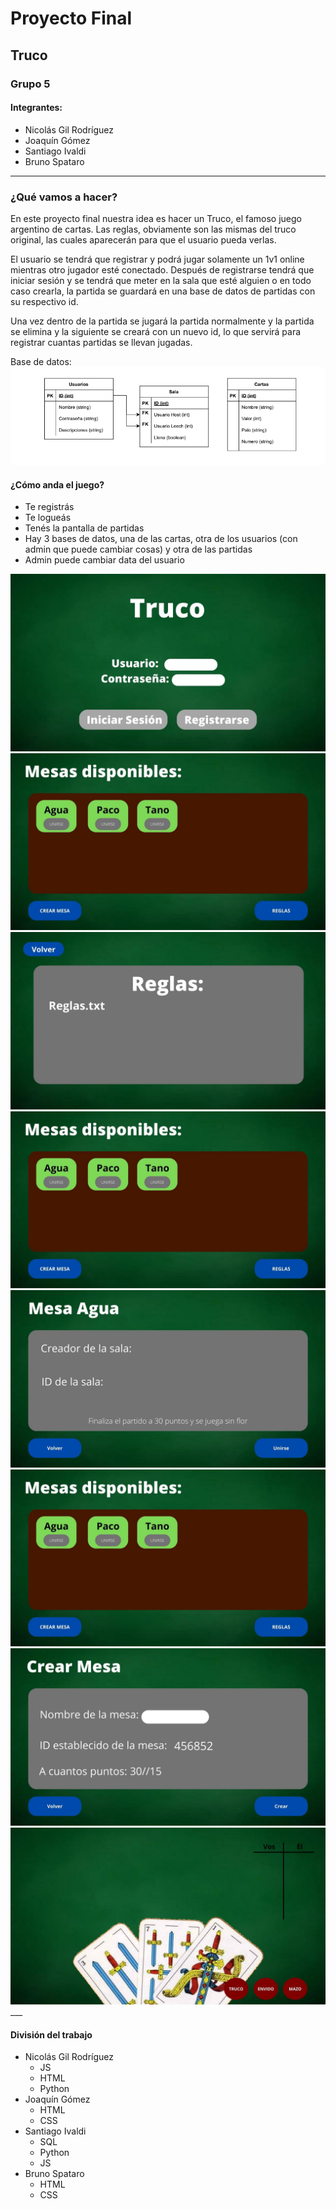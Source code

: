 # Proyecto Final
## Truco
### Grupo 5
#### Integrantes:
- Nicolás Gil Rodríguez
- Joaquín Gómez
- Santiago Ivaldi
- Bruno Spataro
___

### ¿Qué vamos a hacer?

En este proyecto final nuestra idea es hacer un Truco, el famoso juego argentino de cartas. Las reglas, obviamente son las mismas del truco original, las cuales aparecerán para que el usuario pueda verlas.

El usuario se tendrá que registrar y podrá jugar solamente un 1v1 online mientras otro jugador esté conectado. Después de registrarse tendrá que iniciar sesión y se tendrá que meter en la sala que esté alguien o en todo caso crearla, la partida se guardará en una base de datos de partidas con su respectivo id. 

Una vez dentro de la partida se jugará la partida normalmente y la partida se elimina y la siguiente se creará con un nuevo id, lo que servirá para registrar cuantas partidas se llevan jugadas.

Base de datos:
<img src="diagram.png" alt="Clases"/>

#### ¿Cómo anda el juego?
- Te registrás
- Te logueás
- Tenés la pantalla de partidas
- Hay 3 bases de datos, una de las cartas, otra de los usuarios (con admin que puede cambiar cosas) y otra de las partidas
- Admin puede cambiar data del usuario
<img src="inicio.jpg" alt="Clases"/>
<img src="mesas.jpg" alt="Clases"/>
<img src="reglas.jpg" alt="Clases"/>
<img src="mesas2.jpg" alt="Clases"/>
<img src="mesa.jpg" alt="Clases"/>
<img src="mesas3.jpg" alt="Clases"/>
<img src="crear.jpg" alt="Clases"/>
<img src="ingame.jpg" alt="Clases"/>
___

#### División del trabajo
- Nicolás Gil Rodríguez
  - JS
  - HTML
  - Python
- Joaquín Gómez
  - HTML
  - CSS
- Santiago Ivaldi
  - SQL
  - Python
  - JS
- Bruno Spataro
  - HTML
  - CSS
